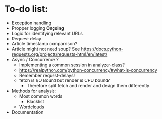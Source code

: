 # To-do list:

* Exception handling
* Propper logging **Ongoing**
* Logic for identifying relevant URLs
* Request delay
* Article timestamp comparrison?
* Article might not need soup? See https://docs.python-requests.org/projects/requests-html/en/latest/
* Async / Concurrency ?
  * Implementing a common session in analyzer-class?
  * https://realpython.com/python-concurrency/#what-is-concurrency
  * Remember request-delays!
  * fetch is I/O Bound but render is CPU bound?
    * Therefore split fetch and render and design them differently
* Methods for analysis:
  * Most common words
    * Blacklist
  * Wordclouds
* Documentation
